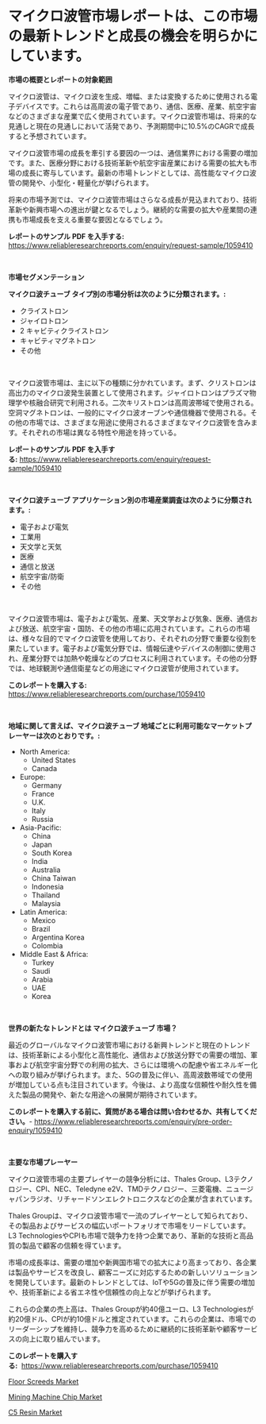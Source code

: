 <p><h1>マイクロ波管市場レポートは、この市場の最新トレンドと成長の機会を明らかにしています。</h1></p><p><strong>市場の概要とレポートの対象範囲</strong></p>
<p><p>マイクロ波管は、マイクロ波を生成、増幅、または変換するために使用される電子デバイスです。これらは高周波の電子管であり、通信、医療、産業、航空宇宙などのさまざまな産業で広く使用されています。マイクロ波管市場は、将来的な見通しと現在の見通しにおいて活発であり、予測期間中に10.5%のCAGRで成長すると予想されています。</p><p>マイクロ波管市場の成長を牽引する要因の一つは、通信業界における需要の増加です。また、医療分野における技術革新や航空宇宙産業における需要の拡大も市場の成長に寄与しています。最新の市場トレンドとしては、高性能なマイクロ波管の開発や、小型化・軽量化が挙げられます。</p><p>将来の市場予測では、マイクロ波管市場はさらなる成長が見込まれており、技術革新や新興市場への進出が鍵となるでしょう。継続的な需要の拡大や産業間の連携も市場成長を支える重要な要因となるでしょう。</p></p>
<p><strong>レポートのサンプル PDF を入手する:</strong> <a href="https://www.reliableresearchreports.com/enquiry/request-sample/1059410">https://www.reliableresearchreports.com/enquiry/request-sample/1059410</a></p>
<p>&nbsp;</p>
<p><strong>市場セグメンテーション</strong></p>
<p><strong>マイクロ波チューブ タイプ別の市場分析は次のように分類されます。:</strong></p>
<p><ul><li>クライストロン</li><li>ジャイロトロン</li><li>2 キャビティクライストロン</li><li>キャビティマグネトロン</li><li>その他</li></ul></p>
<p>&nbsp;</p>
<p><p>マイクロ波管市場は、主に以下の種類に分かれています。まず、クリストロンは高出力のマイクロ波発生装置として使用されます。ジャイロトロンはプラズマ物理学や核融合研究で利用される。二次キリストロンは高周波帯域で使用される。空洞マグネトロンは、一般的にマイクロ波オーブンや通信機器で使用される。その他の市場では、さまざまな用途に使用されるさまざまなマイクロ波管を含みます。それぞれの市場は異なる特性や用途を持っている。</p></p>
<p><strong>レポートのサンプル PDF を入手する:</strong>&nbsp;<a href="https://www.reliableresearchreports.com/enquiry/request-sample/1059410">https://www.reliableresearchreports.com/enquiry/request-sample/1059410</a></p>
<p>&nbsp;</p>
<p><strong> マイクロ波チューブ アプリケーション別の市場産業調査は次のように分類されます。:</strong></p>
<p><ul><li>電子および電気</li><li>工業用</li><li>天文学と天気</li><li>医療</li><li>通信と放送</li><li>航空宇宙/防衛</li><li>その他</li></ul></p>
<p>&nbsp;</p>
<p><p>マイクロ波管市場は、電子および電気、産業、天文学および気象、医療、通信および放送、航空宇宙・国防、その他の市場に応用されています。これらの市場は、様々な目的でマイクロ波管を使用しており、それぞれの分野で重要な役割を果たしています。電子および電気分野では、情報伝達やデバイスの制御に使用され、産業分野では加熱や乾燥などのプロセスに利用されています。その他の分野では、地球観測や通信衛星などの用途にマイクロ波管が使用されています。</p></p>
<p><strong>このレポートを購入する:</strong>&nbsp; <a href="https://www.reliableresearchreports.com/purchase/1059410">https://www.reliableresearchreports.com/purchase/1059410</a></p>
<p>&nbsp;</p>
<p><strong>地域に関して言えば、マイクロ波チューブ 地域ごとに利用可能なマーケットプレーヤーは次のとおりです。:</strong></p>
<p><ul>
    <li>
        North America:
        <ul>
            <li>United States</li>
            <li>Canada</li>
        </ul>
    </li>
    <li>
        Europe:
        <ul>
            <li>Germany</li>
            <li>France</li>
            <li>U.K.</li>
            <li>Italy</li>
            <li>Russia</li>
        </ul>
    </li>
    <li>
        Asia-Pacific:
        <ul>
            <li>China</li>
            <li>Japan</li>
            <li>South Korea</li>
            <li>India</li>
            <li>Australia</li>
            <li>China Taiwan</li>
            <li>Indonesia</li>
            <li>Thailand</li>
            <li>Malaysia</li>
        </ul>
    </li>
    <li>
        Latin America:
        <ul>
            <li>Mexico</li>
            <li>Brazil</li>
            <li>Argentina Korea</li>
            <li>Colombia</li>
        </ul>
    </li>
    <li>
        Middle East & Africa:
        <ul>
            <li>Turkey</li>
            <li>Saudi</li>
            <li>Arabia</li>
            <li>UAE</li>
            <li>Korea</li>
        </ul>
    </li>
    </ul></p>
<p>&nbsp;</p>
<p><strong>世界の新たなトレンドとは マイクロ波チューブ 市場？</strong></p>
<p><p>最近のグローバルなマイクロ波管市場における新興トレンドと現在のトレンドは、技術革新による小型化と高性能化、通信および放送分野での需要の増加、軍事および航空宇宙分野での利用の拡大、さらには環境への配慮や省エネルギー化への取り組みが挙げられます。また、5Gの普及に伴い、高周波数帯域での使用が増加している点も注目されています。今後は、より高度な信頼性や耐久性を備えた製品の開発や、新たな用途への展開が期待されています。</p></p>
<p><strong>このレポートを購入する前に、質問がある場合は問い合わせるか、共有してください。</strong>- <a href="https://www.reliableresearchreports.com/enquiry/pre-order-enquiry/1059410">https://www.reliableresearchreports.com/enquiry/pre-order-enquiry/1059410</a></p>
<p>&nbsp;</p>
<p><strong>主要な市場プレーヤー</strong></p>
<p><p>マイクロ波管市場の主要プレイヤーの競争分析には、Thales Group、L3テクノロジー、CPI、NEC、Teledyne e2V、TMDテクノロジー、三菱電機、ニュージャパンラジオ、リチャードソンエレクトロニクスなどの企業が含まれています。</p><p>Thales Groupは、マイクロ波管市場で一流のプレイヤーとして知られており、その製品およびサービスの幅広いポートフォリオで市場をリードしています。L3 TechnologiesやCPIも市場で競争力を持つ企業であり、革新的な技術と高品質の製品で顧客の信頼を得ています。</p><p>市場の成長率は、需要の増加や新興国市場での拡大により高まっており、各企業は製品やサービスを改良し、顧客ニーズに対応するための新しいソリューションを開発しています。最新のトレンドとしては、IoTや5Gの普及に伴う需要の増加や、技術革新による省エネ性や信頼性の向上などが挙げられます。</p><p>これらの企業の売上高は、Thales Groupが約40億ユーロ、L3 Technologiesが約20億ドル、CPIが約10億ドルと推定されています。これらの企業は、市場でのリーダーシップを維持し、競争力を高めるために継続的に技術革新や顧客サービスの向上に取り組んでいます。</p></p>
<p><strong>このレポートを購入する:</strong>&nbsp;&nbsp;<a href="https://www.reliableresearchreports.com/purchase/1059410">https://www.reliableresearchreports.com/purchase/1059410</a></p>
<p><p><a href="https://spotless-saver-8fd.notion.site/Floor-Screeds-Market-Size-Market-Share-and-Global-Market-Analysis-Report-2024-2031-fab3532df18749deb1f560cb4d2b3932">Floor Screeds Market</a></p><p><a href="https://github.com/singletonthaxterkelliehr2df/Market-Research-Report-List-1/blob/main/mining-machine-chip-market.md">Mining Machine Chip Market</a></p><p><a href="https://gentle-editor-9db.notion.site/C5-Resin-Market-Offer-Valuable-Insights-into-Market-Size-Market-Share-Market-Trends-and-Projectio-703232f3e6d8429ab7b03ec94531701c">C5 Resin Market</a></p></p>